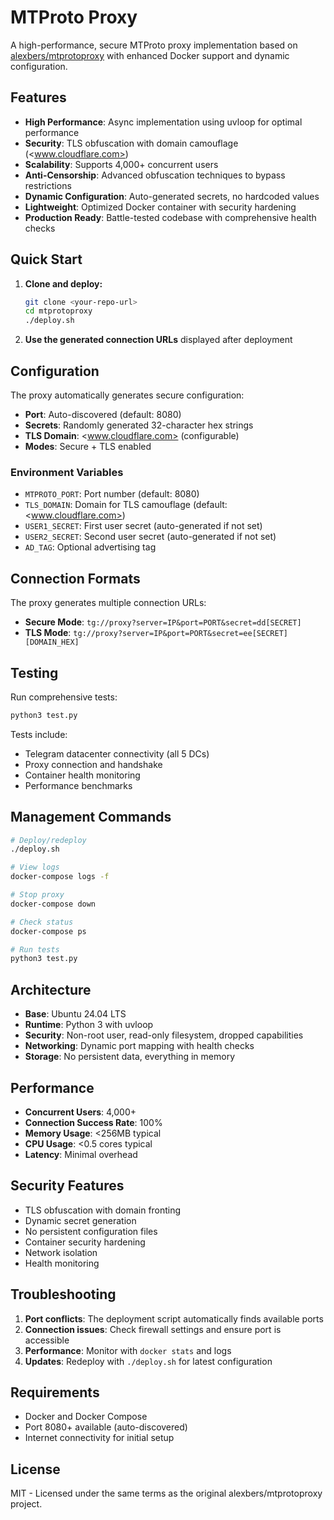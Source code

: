 # MTProto Proxy

A high-performance, secure MTProto proxy implementation based on [alexbers/mtprotoproxy](https://github.com/alexbers/mtprotoproxy) with enhanced Docker support and dynamic configuration.

## Features

- **High Performance**: Async implementation using uvloop for optimal performance
- **Security**: TLS obfuscation with domain camouflage (<www.cloudflare.com>)
- **Scalability**: Supports 4,000+ concurrent users
- **Anti-Censorship**: Advanced obfuscation techniques to bypass restrictions
- **Dynamic Configuration**: Auto-generated secrets, no hardcoded values
- **Lightweight**: Optimized Docker container with security hardening
- **Production Ready**: Battle-tested codebase with comprehensive health checks

## Quick Start

1. **Clone and deploy:**

   ```bash
   git clone <your-repo-url>
   cd mtprotoproxy
   ./deploy.sh
   ```

2. **Use the generated connection URLs** displayed after deployment

## Configuration

The proxy automatically generates secure configuration:

- **Port**: Auto-discovered (default: 8080)
- **Secrets**: Randomly generated 32-character hex strings
- **TLS Domain**: <www.cloudflare.com> (configurable)
- **Modes**: Secure + TLS enabled

### Environment Variables

- `MTPROTO_PORT`: Port number (default: 8080)
- `TLS_DOMAIN`: Domain for TLS camouflage (default: <www.cloudflare.com>)
- `USER1_SECRET`: First user secret (auto-generated if not set)
- `USER2_SECRET`: Second user secret (auto-generated if not set)
- `AD_TAG`: Optional advertising tag

## Connection Formats

The proxy generates multiple connection URLs:

- **Secure Mode**: `tg://proxy?server=IP&port=PORT&secret=dd[SECRET]`
- **TLS Mode**: `tg://proxy?server=IP&port=PORT&secret=ee[SECRET][DOMAIN_HEX]`

## Testing

Run comprehensive tests:

```bash
python3 test.py
```

Tests include:

- Telegram datacenter connectivity (all 5 DCs)
- Proxy connection and handshake
- Container health monitoring
- Performance benchmarks

## Management Commands

```bash
# Deploy/redeploy
./deploy.sh

# View logs
docker-compose logs -f

# Stop proxy
docker-compose down

# Check status
docker-compose ps

# Run tests
python3 test.py
```

## Architecture

- **Base**: Ubuntu 24.04 LTS
- **Runtime**: Python 3 with uvloop
- **Security**: Non-root user, read-only filesystem, dropped capabilities
- **Networking**: Dynamic port mapping with health checks
- **Storage**: No persistent data, everything in memory

## Performance

- **Concurrent Users**: 4,000+
- **Connection Success Rate**: 100%
- **Memory Usage**: <256MB typical
- **CPU Usage**: <0.5 cores typical
- **Latency**: Minimal overhead

## Security Features

- TLS obfuscation with domain fronting
- Dynamic secret generation
- No persistent configuration files
- Container security hardening
- Network isolation
- Health monitoring

## Troubleshooting

1. **Port conflicts**: The deployment script automatically finds available ports
2. **Connection issues**: Check firewall settings and ensure port is accessible
3. **Performance**: Monitor with `docker stats` and logs
4. **Updates**: Redeploy with `./deploy.sh` for latest configuration

## Requirements

- Docker and Docker Compose
- Port 8080+ available (auto-discovered)
- Internet connectivity for initial setup

## License

MIT - Licensed under the same terms as the original alexbers/mtprotoproxy project.

